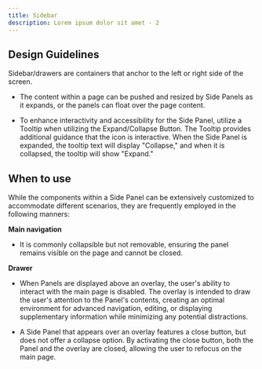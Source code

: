 ```yaml
---
title: Sidebar
description: Lorem ipsum dolor sit amet - 2
---
```

## Design Guidelines

Sidebar/drawers are containers that anchor to the left or right side of the screen.

* The content within a page can be pushed and resized by Side Panels as it expands, or the panels can float over the page content.


* To enhance interactivity and accessibility for the Side Panel, utilize a Tooltip when utilizing the Expand/Collapse Button. The Tooltip provides additional guidance that the icon is interactive. When the Side Panel is expanded, the tooltip text will display "Collapse," and when it is collapsed, the tooltip will show "Expand."

## When to use

While the components within a Side Panel can be extensively customized to accommodate different scenarios, they are frequently employed in the following manners:

**Main navigation**

* It is commonly collapsible but not removable, ensuring the panel remains visible on the page and cannot be closed.



**Drawer**

* When Panels are displayed above an overlay, the user's ability to interact with the main page is disabled. The overlay is intended to draw the user's attention to the Panel's contents, creating an optimal environment for advanced navigation, editing, or displaying supplementary information while minimizing any potential distractions.


* A Side Panel that appears over an overlay features a close button, but does not offer a collapse option. By activating the close button, both the Panel and the overlay are closed, allowing the user to refocus on the main page.